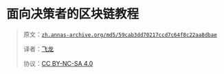 # 面向决策者的区块链教程

> 原文：[`zh.annas-archive.org/md5/59cab3dd70217ccd7c64f8c22aa8dbae`](https://zh.annas-archive.org/md5/59cab3dd70217ccd7c64f8c22aa8dbae)
> 
> 译者：[飞龙](https://github.com/wizardforcel)
> 
> 协议：[CC BY-NC-SA 4.0](http://creativecommons.org/licenses/by-nc-sa/4.0/)